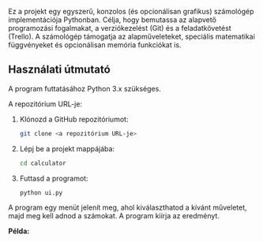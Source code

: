 Ez a projekt egy egyszerű, konzolos (és opcionálisan grafikus) számológép implementációja Pythonban. Célja, hogy bemutassa az alapvető programozási fogalmakat, a verziókezelést (Git) és a feladatkövetést (Trello). A számológép támogatja az alapműveleteket, speciális matematikai függvényeket és opcionálisan memória funkciókat is.

## Használati útmutató

A program futtatásához Python 3.x szükséges.

A repozitórium URL-je: 

1.  Klónozd a GitHub repozitóriumot:

    ```bash
    git clone <a repozitórium URL-je>
    ```

2.  Lépj be a projekt mappájába:

    ```bash
    cd calculator
    ```

3.  Futtasd a programot:

    ```bash
    python ui.py
    ```

A program egy menüt jelenít meg, ahol kiválaszthatod a kívánt műveletet, majd meg kell adnod a számokat. A program kiírja az eredményt.

**Példa:**
